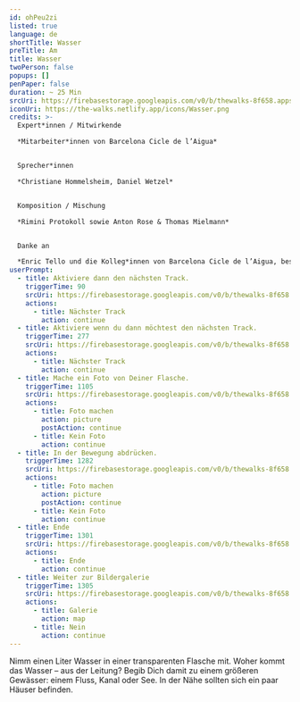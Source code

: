 ```yaml
---
id: ohPeu2zi
listed: true
language: de
shortTitle: Wasser
preTitle: Am
title: Wasser
twoPerson: false
popups: []
penPaper: false
duration: ~ 25 Min
srcUri: https://firebasestorage.googleapis.com/v0/b/thewalks-8f658.appspot.com/o/mp3%2Fv0%2Fde_ohPeu2zi%2Fde_ohPeu2zi.mp3?alt=media&token=61fedcc9-aad0-447c-b9ee-eef38eeaf712
iconUri: https://the-walks.netlify.app/icons/Wasser.png
credits: >-
  Expert*innen / Mitwirkende

  *Mitarbeiter*innen von Barcelona Cicle de l’Aigua*


  Sprecher*innen

  *Christiane Hommelsheim, Daniel Wetzel*


  Komposition / Mischung

  *Rimini Protokoll sowie Anton Rose & Thomas Mielmann*


  Danke an

  *Enric Tello und die Kolleg*innen von Barcelona Cicle de l’Aigua, besonders Ignasi Batalle Barber und Gustavo Ramon Wilhelmi, Peter Breitenbach, Lilli Kuschel, Niki Neecke (Jardin Sonore), Zoï Wetzel*
userPrompt:
  - title: Aktiviere dann den nächsten Track.
    triggerTime: 90
    srcUri: https://firebasestorage.googleapis.com/v0/b/thewalks-8f658.appspot.com/o/mp3%2Fv0%2Fde_ohPeu2zi%2Fde_ohPeu2zi_loop_1.mp3?alt=media&token=80d90ff6-37b7-4684-b179-0db1a7b40e47
    actions:
      - title: Nächster Track
        action: continue
  - title: Aktiviere wenn du dann möchtest den nächsten Track.
    triggerTime: 277
    srcUri: https://firebasestorage.googleapis.com/v0/b/thewalks-8f658.appspot.com/o/mp3%2Fv0%2Fde_ohPeu2zi%2Fde_ohPeu2zi_loop_2.mp3?alt=media&token=851cb8fe-fa7d-4e24-8ff6-ced6ab2bfa34
    actions:
      - title: Nächster Track
        action: continue
  - title: Mache ein Foto von Deiner Flasche.
    triggerTime: 1105
    srcUri: https://firebasestorage.googleapis.com/v0/b/thewalks-8f658.appspot.com/o/mp3%2Fv0%2Fde_ohPeu2zi%2Fde_ohPeu2zi_loop_3.mp3?alt=media&token=e8925308-eb83-4ffd-a52f-c4d865fb4045
    actions:
      - title: Foto machen
        action: picture
        postAction: continue
      - title: Kein Foto
        action: continue
  - title: In der Bewegung abdrücken.
    triggerTime: 1282
    srcUri: https://firebasestorage.googleapis.com/v0/b/thewalks-8f658.appspot.com/o/mp3%2Fv0%2Fde_ohPeu2zi%2Fde_ohPeu2zi_loop_4.mp3?alt=media&token=1a0bfe01-7064-4e8f-a047-d5b90addb124
    actions:
      - title: Foto machen
        action: picture
        postAction: continue
      - title: Kein Foto
        action: continue
  - title: Ende
    triggerTime: 1301
    srcUri: https://firebasestorage.googleapis.com/v0/b/thewalks-8f658.appspot.com/o/mp3%2Fv0%2Fde_ohPeu2zi%2Fde_ohPeu2zi_loop_5.mp3?alt=media&token=01bba94d-8141-44da-9791-f10a37c413b3
    actions:
      - title: Ende
        action: continue
  - title: Weiter zur Bildergalerie
    triggerTime: 1305
    srcUri: https://firebasestorage.googleapis.com/v0/b/thewalks-8f658.appspot.com/o/static%2Fmedias%2Fmulti_Zeubeel8_loop.mp3?alt=media&token=88349085-3303-48b9-bdc6-fd7b09519a26
    actions:
      - title: Galerie
        action: map
      - title: Nein
        action: continue
---
```

Nimm einen Liter Wasser in einer transparenten Flasche mit. Woher kommt das Wasser – aus der Leitung? Begib Dich damit zu einem größeren Gewässer: einem Fluss, Kanal oder See. In der Nähe sollten sich ein paar Häuser befinden.
